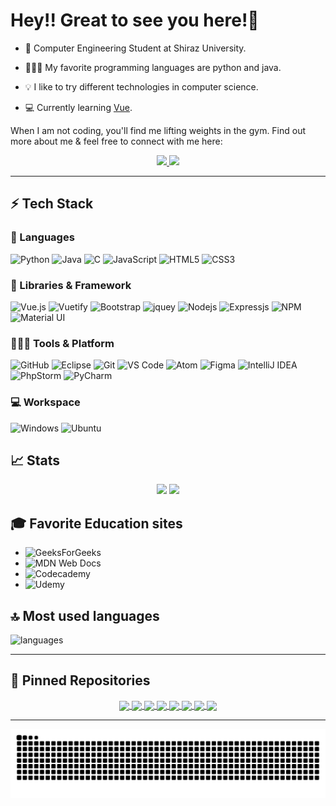 # Hey!! Great to see you here!👋

* 📖 Computer Engineering Student at Shiraz University.

* 🧑🏻‍💻 My favorite programming languages are python and java.

* 💡 I like to try different technologies in computer science.  

* 💻 Currently learning [Vue](https://vuejs.org/).

When I am not coding, you'll find me lifting weights in the gym. Find out more about me & feel free to connect with me here:

<p align="center">
	<a href="https://www.linkedin.com/in/matin-monshizadeh-b120b9220/">
		<img src="https://img.shields.io/badge/LinkedIn-0077B5?style=for-the-badge&logo=linkedin&logoColor=white" />
	</a>
        <a href="mailto:matinmonshizadeh@gmail.com">
		<img src="https://img.shields.io/badge/Gmail-D14836?style=for-the-badge&logo=gmail&logoColor=white" />
	</a>
</p>

---

## ⚡ Tech Stack

### 🚀 Languages

![Python](https://img.shields.io/badge/Python-FFD43B?style=for-the-badge&logo=python&logoColor=306998)
![Java](https://img.shields.io/badge/Java-ED8B00?style=for-the-badge&logo=java&logoColor=white)
![C](https://img.shields.io/badge/C-00599C?style=for-the-badge&logo=c&logoColor=white)
![JavaScript](https://img.shields.io/badge/JavaScript-323330?style=for-the-badge&logo=javascript&logoColor=F7DF1E)
![HTML5](https://img.shields.io/badge/HTML5-E34F26?style=for-the-badge&logo=html5&logoColor=white)
![CSS3](https://img.shields.io/badge/CSS3-1572B6?style=for-the-badge&logo=css3&logoColor=white)

### 🧩 Libraries & Framework

![Vue.js](https://img.shields.io/badge/vuejs-%2335495e.svg?style=for-the-badge&logo=vuedotjs&logoColor=%234FC08D)
![Vuetify](https://img.shields.io/badge/Vuetify-1867C0?style=for-the-badge&logo=vuetify&logoColor=AEDDFF)
![Bootstrap](https://img.shields.io/badge/Bootstrap-563D7C?style=for-the-badge&logo=bootstrap&logoColor=white)
![jquey](https://img.shields.io/badge/jQuery-0769AD?style=for-the-badge&logo=jquery&logoColor=white)
![Nodejs](https://img.shields.io/badge/Node.js-339933?style=for-the-badge&logo=nodedotjs&logoColor=white)
![Expressjs](https://img.shields.io/badge/Express.js-000000?style=for-the-badge&logo=express&logoColor=white)
![NPM](https://img.shields.io/badge/npm-CB3837?style=for-the-badge&logo=npm&logoColor=white)
![Material UI](https://img.shields.io/badge/Material--UI-0081CB?style=for-the-badge&logo=material-ui&logoColor=white)


### 🧑🏻‍💻 Tools & Platform

![GitHub](https://img.shields.io/badge/github-%23121011.svg?style=for-the-badge&logo=github&logoColor=white)
![Eclipse](https://img.shields.io/badge/Eclipse-2C2255?style=for-the-badge&logo=Eclipse&logoColor=white)
![Git](https://img.shields.io/badge/Git-F05032?style=for-the-badge&logo=git&logoColor=white)
![VS Code](https://img.shields.io/badge/Visual_Studio_Code-0078D4?style=for-the-badge&logo=visual%20studio%20code&logoColor=white)
![Atom](https://img.shields.io/badge/Atom-66595C?style=for-the-badge&logo=Atom&logoColor=white)
![Figma](https://img.shields.io/badge/Figma-F24E1E?style=for-the-badge&logo=figma&logoColor=white)
![IntelliJ IDEA](https://img.shields.io/badge/IntelliJIDEA-000000.svg?style=for-the-badge&logo=intellij-idea&logoColor=white)
![PhpStorm](https://img.shields.io/badge/phpstorm-143?style=for-the-badge&logo=phpstorm&logoColor=black&color=black&labelColor=darkorchid)
![PyCharm](https://img.shields.io/badge/pycharm-143?style=for-the-badge&logo=pycharm&logoColor=black&color=black&labelColor=FFD43B)


### 💻 Workspace

![Windows](https://img.shields.io/badge/Windows-0078D6?style=for-the-badge&logo=windows&logoColor=white)
![Ubuntu](https://img.shields.io/badge/Ubuntu-E95420?style=for-the-badge&logo=ubuntu&logoColor=white)

## 📈 Stats

<p align="center">
  <img width="48%" src="https://github-readme-stats.vercel.app/api?username=matinmonshizadeh&show_icons=true&hide_border=true&theme=gotham" />
  <img width="48%" src="https://github-readme-streak-stats.herokuapp.com/?user=matinmonshizadeh&hide_border=true&theme=gotham" />
</p>

## 🎓 Favorite Education sites

- ![GeeksForGeeks](https://img.shields.io/badge/GeeksforGeeks-gray?style=for-the-badge&logo=geeksforgeeks&logoColor=35914c)
- ![MDN Web Docs](https://img.shields.io/badge/MDN_Web_Docs-black?style=for-the-badge&logo=mdnwebdocs&logoColor=white)
- ![Codecademy](https://img.shields.io/badge/Codecademy-FFF0E5?style=for-the-badge&logo=codecademy&logoColor=1F243A)
- ![Udemy](https://img.shields.io/badge/Udemy-A435F0?style=for-the-badge&logo=Udemy&logoColor=white)

## 🔝 Most used languages

  <img alt="languages" src="https://github-readme-stats.vercel.app/api/top-langs/?username=matinmonshizadeh&layout=compact&hide_border=true&theme=gotham" />

---

## 📕 Pinned Repositories

<p align="center">
<a href="https://github.com/matinmonshizadeh/Monster-Slayer">
  <img align="center" src="https://github-readme-stats.vercel.app/api/pin/?username=matinmonshizadeh&repo=Monster-Slayer&hide_border=true&theme=gotham" />
</a>

<a href="https://github.com/matinmonshizadeh/Tic-Tac-Toe">
  <img align="center" src="https://github-readme-stats.vercel.app/api/pin/?username=matinmonshizadeh&repo=Tic-Tac-Toe&hide_border=true&theme=gotham" />
</a>

<a href="https://github.com/matinmonshizadeh/Simon-Game">
  <img align="center" src="https://github-readme-stats.vercel.app/api/pin/?username=matinmonshizadeh&repo=Simon-Game&hide_border=true&theme=gotham" />
</a>

<a href="https://github.com/matinmonshizadeh/Drum-Kit">
  <img align="center" src="https://github-readme-stats.vercel.app/api/pin/?username=matinmonshizadeh&repo=Drum-Kit&hide_border=true&theme=gotham" />
</a>

<a href="https://github.com/matinmonshizadeh/The-Dicee-Game">
  <img align="center" src="https://github-readme-stats.vercel.app/api/pin/?username=matinmonshizadeh&repo=The-Dicee-Game&hide_border=true&theme=gotham" />
</a>

<a href="https://github.com/matinmonshizadeh/tindog">
  <img align="center" src="https://github-readme-stats.vercel.app/api/pin/?username=matinmonshizadeh&repo=tindog&hide_border=true&theme=gotham" />
</a>

<a href="https://github.com/matinmonshizadeh/x86-Assembler">
  <img align="center" src="https://github-readme-stats.vercel.app/api/pin/?username=matinmonshizadeh&repo=x86-Assembler&hide_border=true&theme=gotham" />
</a>

<a href="https://github.com/matinmonshizadeh/Guessing-Game">
  <img align="center" src="https://github-readme-stats.vercel.app/api/pin/?username=matinmonshizadeh&repo=Guessing-Game&hide_border=true&theme=gotham" />
</a>

</p>


---

<p align="center">
   <img src="https://github.com/Asmit2952/Asmit2952/blob/output/github-contribution-grid-snake.svg" alt="snake">
</p>


  
  
  
  
